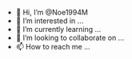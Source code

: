 - 👋 Hi, I’m @Noe1994M
- 👀 I’m interested in ...
- 🌱 I’m currently learning ...
- 💞️ I’m looking to collaborate on ...
- 📫 How to reach me ...

<!---
Noe1994M/Noe1994M is a ✨ special ✨ repository because its `README.md` (this file) appears on your GitHub profile.
You can click the Preview link to take a look at your changes.
--->
